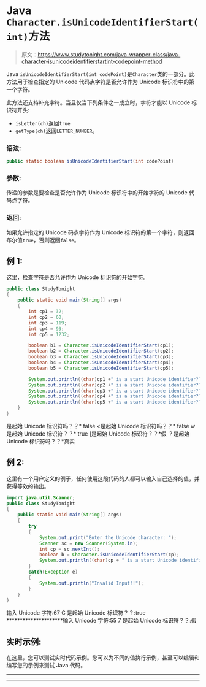 # Java `Character.isUnicodeIdentifierStart(int)`方法

> 原文：<https://www.studytonight.com/java-wrapper-class/java-character-isunicodeidentifierstartint-codepoint-method>

Java `isUnicodeIdentifierStart(int codePoint)`是`Character`类的一部分。此方法用于检查指定的 Unicode 代码点字符是否允许作为 Unicode 标识符中的第一个字符。

此方法还支持补充字符。当且仅当下列条件之一成立时，字符才能以 Unicode 标识符开头:

*   `isLetter(ch)`返回`true`
*   `getType(ch)`返回`LETTER_NUMBER`。

### 语法:

```java
public static boolean isUnicodeIdentifierStart(int codePoint)
```

### 参数:

传递的参数是要检查是否允许作为 Unicode 标识符中的开始字符的 Unicode 代码点字符。

### 返回:

如果允许指定的 Unicode 码点字符作为 Unicode 标识符的第一个字符，则返回布尔值`true`，否则返回`false`。

## 例 1:

这里，检查字符是否允许作为 Unicode 标识符的开始字符。

```java
public class StudyTonight
{  
	public static void main(String[] args)
	{  
		int cp1 = 32;  
		int cp2 = 60;  
		int cp3 = 119;  
		int cp4 = 93;   
		int cp5 = 1232;  

		boolean b1 = Character.isUnicodeIdentifierStart(cp1);  
		boolean b2 = Character.isUnicodeIdentifierStart(cp2);  
		boolean b3 = Character.isUnicodeIdentifierStart(cp3);  
		boolean b4 = Character.isUnicodeIdentifierStart(cp4);  
		boolean b5 = Character.isUnicodeIdentifierStart(cp5);  

		System.out.println((char)cp1 +" is a start Unicode identifier??::  "+b1);  
		System.out.println((char)cp2 +" is a start Unicode identifier??::  "+b2);  
		System.out.println((char)cp3 +" is a start Unicode identifier??::  "+b3);  
		System.out.println((char)cp4 +" is a start Unicode identifier??::  "+b4);  
		System.out.println((char)cp5 +" is a start Unicode identifier??::  "+b5);  
	}  
} 
```

是起始 Unicode 标识符吗？？* false
<是起始 Unicode 标识符吗？？* false
w 是起始 Unicode 标识符？？* true
]是起始 Unicode 标识符？？*假
？是起始 Unicode 标识符吗？？*真实

## 例 2:

这里有一个用户定义的例子，任何使用这段代码的人都可以输入自己选择的值，并获得等效的输出。

```java
import java.util.Scanner; 
public class StudyTonight
{  
	public static void main(String[] args)
	{  
		try
		{
			System.out.print("Enter the Unicode character: ");  
			Scanner sc = new Scanner(System.in);        
			int cp = sc.nextInt(); 
			boolean b = Character.isUnicodeIdentifierStart(cp);
			System.out.println((char)cp + " is a start Unicode identifier??: "+b);
		}
		catch(Exception e)
		{
			System.out.println("Invalid Input!!");
		}
	}
} 
```

输入 Unicode 字符:67
C 是起始 Unicode 标识符？？:true
*********************输入 Unicode 字符:55
7 是起始 Unicode 标识符？？:假

## 实时示例:

在这里，您可以测试实时代码示例。您可以为不同的值执行示例，甚至可以编辑和编写您的示例来测试 Java 代码。

* * *

* * *